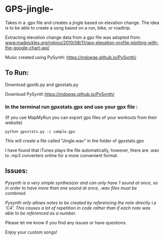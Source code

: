 # GPS-jingle-

Takes in a .gpx file and creates a jingle based on elevation change. The idea is to be able to create a song based on a run, bike, or roadtrip.

Extracting elevation change data from a gpx file was adopted from: www.madpickles.org/rokjoo/2010/08/11/gpx-elevation-profile-plotting-with-the-google-chart-api/

Music created using PySynth: https://mdoege.github.io/PySynth/

## To Run:

  Download gpxlib.py and gpxstats.py

  Download PySynth https://mdoege.github.io/PySynth/

### In the terminal run gpxstats.gpx and use your gpx file : 
(If you use MapMyRun you can export gpx files of your workouts from their website)

    python gpxstats.py -i sample.gpx

   This will create a file called "Jingle.wav" in the folder of gpxstats.gpx

I have found that iTunes plays the file automatically, however, there are .wav to .mp3 converters online for a more convenient format. 

## Issues:
  
  *Pysynth is a very simple synthesizer and can only have 1 sound at once, so in order to have more than one sound at once, .wav files must be combined.*
  
  *Pysynth only allows notes to be created by referencing the note directly i.e 'C4'. This causes a lot of repetition in code rather than if each note was able to be referenced as a number.*
  
 Please let me know if you find any issues or have questions.


Enjoy your custom songs! 





